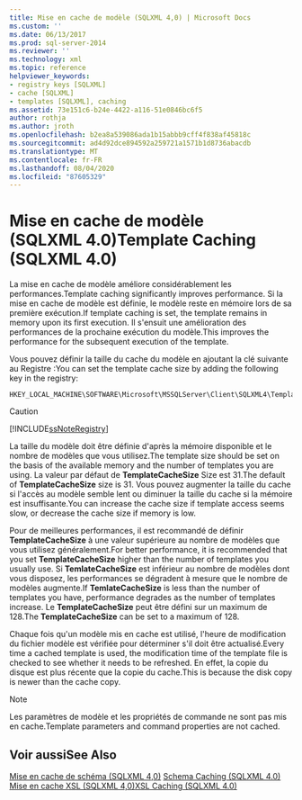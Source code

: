 ```yaml
---
title: Mise en cache de modèle (SQLXML 4,0) | Microsoft Docs
ms.custom: ''
ms.date: 06/13/2017
ms.prod: sql-server-2014
ms.reviewer: ''
ms.technology: xml
ms.topic: reference
helpviewer_keywords:
- registry keys [SQLXML]
- cache [SQLXML]
- templates [SQLXML], caching
ms.assetid: 73e151c6-b24e-4422-a116-51e0846bc6f5
author: rothja
ms.author: jroth
ms.openlocfilehash: b2ea8a539086ada1b15abbb9cff4f838af45818c
ms.sourcegitcommit: ad4d92dce894592a259721a1571b1d8736abacdb
ms.translationtype: MT
ms.contentlocale: fr-FR
ms.lasthandoff: 08/04/2020
ms.locfileid: "87605329"
---
```

# <a name="template-caching-sqlxml-40"></a><span data-ttu-id="27446-102">Mise en cache de modèle (SQLXML 4.0)</span><span class="sxs-lookup"><span data-stu-id="27446-102">Template Caching (SQLXML 4.0)</span></span>
  <span data-ttu-id="27446-103">La mise en cache de modèle améliore considérablement les performances.</span><span class="sxs-lookup"><span data-stu-id="27446-103">Template caching significantly improves performance.</span></span> <span data-ttu-id="27446-104">Si la mise en cache de modèle est définie, le modèle reste en mémoire lors de sa première exécution.</span><span class="sxs-lookup"><span data-stu-id="27446-104">If template caching is set, the template remains in memory upon its first execution.</span></span> <span data-ttu-id="27446-105">Il s'ensuit une amélioration des performances de la prochaine exécution du modèle.</span><span class="sxs-lookup"><span data-stu-id="27446-105">This improves the performance for the subsequent execution of the template.</span></span>  
  
 <span data-ttu-id="27446-106">Vous pouvez définir la taille du cache du modèle en ajoutant la clé suivante au Registre :</span><span class="sxs-lookup"><span data-stu-id="27446-106">You can set the template cache size by adding the following key in the registry:</span></span>  
  
```  
HKEY_LOCAL_MACHINE\SOFTWARE\Microsoft\MSSQLServer\Client\SQLXML4\TemplateCacheSize  
```  
  
> [!CAUTION]  
>  [!INCLUDE[ssNoteRegistry](../../../includes/ssnoteregistry-md.md)]  
  
 <span data-ttu-id="27446-107">La taille du modèle doit être définie d'après la mémoire disponible et le nombre de modèles que vous utilisez.</span><span class="sxs-lookup"><span data-stu-id="27446-107">The template size should be set on the basis of the available memory and the number of templates you are using.</span></span> <span data-ttu-id="27446-108">La valeur par défaut de **TemplateCacheSize** Size est 31.</span><span class="sxs-lookup"><span data-stu-id="27446-108">The default of **TemplateCacheSize** size is 31.</span></span> <span data-ttu-id="27446-109">Vous pouvez augmenter la taille du cache si l'accès au modèle semble lent ou diminuer la taille du cache si la mémoire est insuffisante.</span><span class="sxs-lookup"><span data-stu-id="27446-109">You can increase the cache size if template access seems slow, or decrease the cache size if memory is low.</span></span>  
  
 <span data-ttu-id="27446-110">Pour de meilleures performances, il est recommandé de définir **TemplateCacheSize** à une valeur supérieure au nombre de modèles que vous utilisez généralement.</span><span class="sxs-lookup"><span data-stu-id="27446-110">For better performance, it is recommended that you set **TemplateCacheSize** higher than the number of templates you usually use.</span></span> <span data-ttu-id="27446-111">Si **TemlateCacheSize** est inférieur au nombre de modèles dont vous disposez, les performances se dégradent à mesure que le nombre de modèles augmente.</span><span class="sxs-lookup"><span data-stu-id="27446-111">If **TemlateCacheSize** is less than the number of templates you have, performance degrades as the number of templates increase.</span></span> <span data-ttu-id="27446-112">Le **TemplateCacheSize** peut être défini sur un maximum de 128.</span><span class="sxs-lookup"><span data-stu-id="27446-112">The **TemplateCacheSize** can be set to a maximum of 128.</span></span>  
  
 <span data-ttu-id="27446-113">Chaque fois qu'un modèle mis en cache est utilisé, l'heure de modification du fichier modèle est vérifiée pour déterminer s'il doit être actualisé.</span><span class="sxs-lookup"><span data-stu-id="27446-113">Every time a cached template is used, the modification time of the template file is checked to see whether it needs to be refreshed.</span></span> <span data-ttu-id="27446-114">En effet, la copie du disque est plus récente que la copie du cache.</span><span class="sxs-lookup"><span data-stu-id="27446-114">This is because the disk copy is newer than the cache copy.</span></span>  
  
> [!NOTE]  
>  <span data-ttu-id="27446-115">Les paramètres de modèle et les propriétés de commande ne sont pas mis en cache.</span><span class="sxs-lookup"><span data-stu-id="27446-115">Template parameters and command properties are not cached.</span></span>  
  
## <a name="see-also"></a><span data-ttu-id="27446-116">Voir aussi</span><span class="sxs-lookup"><span data-stu-id="27446-116">See Also</span></span>  
 <span data-ttu-id="27446-117">[Mise en cache de schéma &#40;SQLXML 4,0&#41;](schema-caching-sqlxml-4-0.md) </span><span class="sxs-lookup"><span data-stu-id="27446-117">[Schema Caching &#40;SQLXML 4.0&#41;](schema-caching-sqlxml-4-0.md) </span></span>  
 [<span data-ttu-id="27446-118">Mise en cache XSL &#40;SQLXML 4,0&#41;</span><span class="sxs-lookup"><span data-stu-id="27446-118">XSL Caching &#40;SQLXML 4.0&#41;</span></span>](xsl-caching-sqlxml-4-0.md)  
  
  
